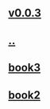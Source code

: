 ## [v0.0.3](https://github.com/littleflute/english/edit/master/Linda/readme.md)
## [..](..)
## [book3](book3)
## [book2](book2)
